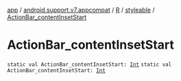 [app](../../../index.md) / [android.support.v7.appcompat](../../index.md) / [R](../index.md) / [styleable](index.md) / [ActionBar_contentInsetStart](./-action-bar_content-inset-start.md)

# ActionBar_contentInsetStart

`static val ActionBar_contentInsetStart: `[`Int`](https://kotlinlang.org/api/latest/jvm/stdlib/kotlin/-int/index.html)
`static val ActionBar_contentInsetStart: `[`Int`](https://kotlinlang.org/api/latest/jvm/stdlib/kotlin/-int/index.html)
